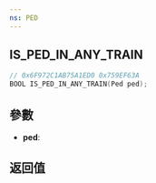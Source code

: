 ```yaml
---
ns: PED
---
```

## IS_PED_IN_ANY_TRAIN

```c
// 0x6F972C1AB75A1ED0 0x759EF63A
BOOL IS_PED_IN_ANY_TRAIN(Ped ped);
```


## 參數
* **ped**: 

## 返回值

